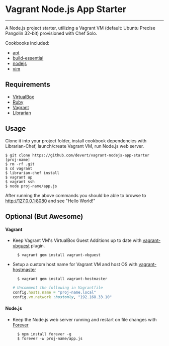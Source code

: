 # Vagrant Node.js App Starter

---
A Node.js project starter, utilizing a Vagrant VM (default: Ubuntu Precise Pangolin 32-bit) provisioned with Chef Solo.

Cookbooks included:

* [apt](https://github.com/opscode-cookbooks/apt)
* [build-essential](https://github.com/opscode-cookbooks/build-essential)
* [nodejs](https://github.com/mdxp/nodejs-cookbook.git)
* [vim](https://github.com/opscode-cookbooks/vim)

## Requirements

* [VirtualBox](https://www.virtualbox.org/)
* [Ruby](http://www.ruby-lang.org/en/)
* [Vagrant](http://vagrantup.com/)
* [Librarian](https://github.com/applicationsonline/librarian)

## Usage

Clone it into your project folder, install cookbook dependencies with Librarian-Chef, launch/create Vagrant VM, run Node.js web server.

    $ git clone https://github.com/devert/vagrant-nodejs-app-starter [proj-name]
    $ rm -rf .git
    $ cd vagrant
    $ librarian-chef install
    $ vagrant up
    $ vagrant ssh
    $ node proj-name/app.js

After running the above commands you should be able to browse to http://127.0.0.1:8080 and see "Hello World!"

## Optional (But Awesome)

#### Vagrant
* Keep Vagrant VM's VirtualBox Guest Additions up to date with [vagrant-vbguest](https://github.com/dotless-de/vagrant-vbguest) plugin.
		
		$ vagrant gem install vagrant-vbguest

* Setup a custom host name for Vagrant VM and host OS with [vagrant-hostmaster](https://github.com/mosaicxm/vagrant-hostmaster.git)
	
		$ vagrant gem install vagrant-hostmaster

	```ruby
	# Uncomment the following in Vagrantfile
	config.hosts.name = "proj-name.local"
	config.vm.network :hostonly, "192.168.33.10"
	```

#### Node.js
* Keep the Node.js web server running and restart on file changes with [Forever](https://github.com/nodejitsu/forever)

    	$ npm install forever -g
		$ forever -w proj-name/app.js

